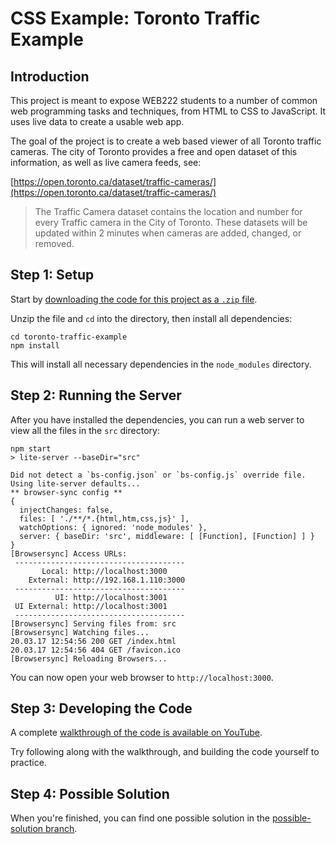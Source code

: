 # CSS Example: Toronto Traffic Example

## Introduction

This project is meant to expose WEB222 students to a number of common web
programming tasks and techniques, from HTML to CSS to JavaScript.  It uses
live data to create a usable web app.

The goal of the project is to create a web based viewer of all Toronto
traffic cameras.  The city of Toronto provides a free and open dataset of this
information, as well as live camera feeds, see:

[https://open.toronto.ca/dataset/traffic-cameras/](https://open.toronto.ca/dataset/traffic-cameras/)

> The Traffic Camera dataset contains the location and number for every Traffic camera in the City of Toronto. These datasets will be updated within 2 minutes when cameras are added, changed, or removed.

## Step 1: Setup

Start by [downloading the code for this project as a `.zip` file](https://github.com/sictweb/toronto-traffic-example/archive/master.zip).

Unzip the file and `cd` into the directory, then install all dependencies:

```
cd toronto-traffic-example
npm install
```

This will install all necessary dependencies in the `node_modules` directory.

## Step 2: Running the Server

After you have installed the dependencies, you can run a web server to
view all the files in the `src` directory:

```
npm start
> lite-server --baseDir="src"

Did not detect a `bs-config.json` or `bs-config.js` override file. Using lite-server defaults...
** browser-sync config **
{
  injectChanges: false,
  files: [ './**/*.{html,htm,css,js}' ],
  watchOptions: { ignored: 'node_modules' },
  server: { baseDir: 'src', middleware: [ [Function], [Function] ] }
}
[Browsersync] Access URLs:
 --------------------------------------
       Local: http://localhost:3000
    External: http://192.168.1.110:3000
 --------------------------------------
          UI: http://localhost:3001
 UI External: http://localhost:3001
 --------------------------------------
[Browsersync] Serving files from: src
[Browsersync] Watching files...
20.03.17 12:54:56 200 GET /index.html
20.03.17 12:54:56 404 GET /favicon.ico
[Browsersync] Reloading Browsers...
```

You can now open your web browser to `http://localhost:3000`.

## Step 3: Developing the Code

A complete [walkthrough of the code is available on YouTube](https://www.youtube.com/watch?v=XjCaS2eXpkQ&list=PLJgO3yLojCBMeqeGhwE9Flrl49Z8wObpF&index=2&t=0s).

Try following along with the walkthrough, and building the code yourself to practice.

## Step 4: Possible Solution

When you're finished, you can find one possible solution in the [possible-solution branch](https://github.com/sictweb/toronto-traffic-example/tree/possible-solution).
